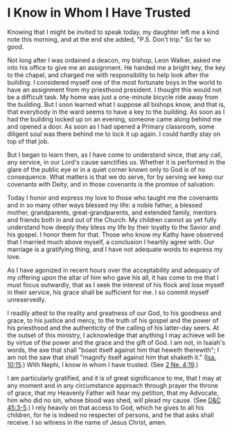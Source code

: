 # I Know in Whom I Have Trusted

Knowing that I might be invited to speak today, my daughter left me a kind
note this morning, and at the end she added, "P.S. Don't trip." So far so
good.

Not long after I was ordained a deacon, my bishop, Leon Walker, asked me into
his office to give me an assignment. He handed me a bright key, the key to the
chapel, and charged me with responsibility to help look after the building. I
considered myself one of the most fortunate boys in the world to have an
assignment from my priesthood president. I thought this would not be a
difficult task. My home was just a one-minute bicycle ride away from the
building. But I soon learned what I suppose all bishops know, and that is,
that everybody in the ward seems to have a key to the building. As soon as I
had the building locked up on an evening, someone came along behind me and
opened a door. As soon as I had opened a Primary classroom, some diligent soul
was there behind me to lock it up again. I could hardly stay on top of that
job.

But I began to learn then, as I have come to understand since, that any call,
any service, in our Lord's cause sanctifies us. Whether it is performed in the
glare of the public eye or in a quiet corner known only to God is of no
consequence. What matters is that we do serve, for by serving we keep our
covenants with Deity, and in those covenants is the promise of salvation.

Today I honor and express my love to those who taught me the covenants and in
so many other ways blessed my life: a noble father, a blessed mother,
grandparents, great-grandparents, and extended family, mentors and friends
both in and out of the Church. My children cannot as yet fully understand how
deeply they bless my life by their loyalty to the Savior and his gospel. I
honor them for that. Those who know my Kathy have observed that I married much
above myself, a conclusion I heartily agree with. Our marriage is a gratifying
thing, and I have not adequate words to express my love.

As I have agonized in recent hours over the acceptability and adequacy of my
offering upon the altar of him who gave his all, it has come to me that I must
focus outwardly, that as I seek the interest of his flock and lose myself in
their service, his grace shall be sufficient for me. I so commit myself
unreservedly.

I readily attest to the reality and greatness of our God, to his goodness and
grace, to his justice and mercy, to the truth of his gospel and the power of
his priesthood and the authenticity of the calling of his latter-day seers. At
the outset of this ministry, I acknowledge that anything I may achieve will be
by virtue of the power and the grace and the gift of God. I am not, in
Isaiah's words, the axe that shall "boast itself against him that heweth
therewith"; I am not the saw that shall "magnify itself against him that
shaketh it." ([Isa.
10:15](https://www.lds.org/scriptures/ot/isa/10.15?lang=eng#14).) With Nephi,
I know in whom I have trusted. (See [2 Ne.
4:19](https://www.lds.org/scriptures/bofm/2-ne/4.19?lang=eng#18).)

I am particularly gratified, and it is of great significance to me, that I may
at any moment and in any circumstance approach through prayer the throne of
grace, that my Heavenly Father will hear my petition, that my Advocate, him
who did no sin, whose blood was shed, will plead my cause. (See [D&amp;C
45:3-5](https://www.lds.org/scriptures/dc-testament/dc/45.3-5?lang=eng#2).) I
rely heavily on that access to God, which he gives to all his children, for he
is indeed no respecter of persons, and he that asks shall receive. I so
witness in the name of Jesus Christ, amen.


